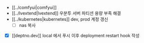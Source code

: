 - [[../comfyui|comfyui]]
- [[../lvextend|lvextend]] 우분투 서버 파티션 용량 부족 해결
- [[../kubernetes|kubernetes]] dev, prod 계정 갱신
  - [ ] nas 복사
- [X] [[deptno.dev]] local 에서 푸시 이후 deployment restart hook 작성
